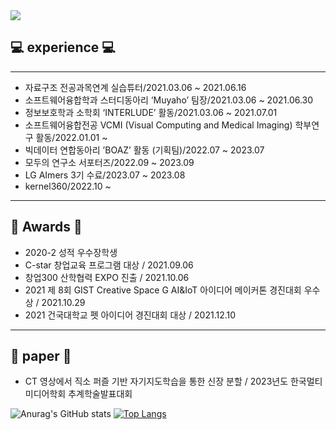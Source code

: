 <img src="https://capsule-render.vercel.app/api?type=wave&color=gradient&height=200&section=header&text=YEJINCODE&fontSize=90" />

<!--
### ✨ ABOUT ME ✨
--- 
-->
## 💻 experience 💻
---

- 자료구조 전공과목연계 실습튜터/2021.03.06 ~ 2021.06.16
- 소프트웨어융합학과 스터디동아리 ‘Muyaho’ 팀장/2021.03.06 ~ 2021.06.30
- 정보보호학과 소학회 ‘INTERLUDE’ 활동/2021.03.06 ~ 2021.07.01
- 소프트웨어융합전공 VCMI (Visual Computing and Medical Imaging) 학부연구 활동/2022.01.01 ~ 
- 빅데이터 연합동아리 ’BOAZ’ 활동 (기획팀)/2022.07 ~ 2023.07
- 모두의 연구소 서포터즈/2022.09 ~ 2023.09
- LG AImers 3기 수료/2023.07 ~ 2023.08
- kernel360/2022.10 ~
---
## 🥇 Awards 🥇

- 2020-2 성적 우수장학생
- C-star 창업교육 프로그램 대상 / 2021.09.06   
- 창업300 산학협력 EXPO 진출 / 2021.10.06
- 2021 제 8회 GIST Creative Space G AI&IoT 아이디어 메이커톤 경진대회 우수상 / 2021.10.29
- 2021 건국대학교 펫 아이디어 경진대회 대상 / 2021.12.10
---

## 🔭 paper 🔭
- CT 영상에서 직소 퍼즐 기반 자기지도학습을 통한 신장 분할 / 2023년도 한국멀티미디어학회 추계학술발표대회

![Anurag's GitHub stats](https://github-readme-stats.vercel.app/api?username=yejincode&show_icons=true&theme=cobalt)
[![Top Langs](https://github-readme-stats.vercel.app/api/top-langs/?username=yejincode&layout=compact)](https://github.com/yejincode/github-readme-stats)





<!--
**yejincode/yejincode** is a ✨ _special_ ✨ repository because its `README.md` (this file) appears on your GitHub profile.

Here are some ideas to get you started:

- 🔭 I’m currently working on ...
- 🌱 I’m currently learning ...
- 👯 I’m looking to collaborate on ...
- 🤔 I’m looking for help with ...
- 💬 Ask me about ...
- 📫 How to reach me: ...
- 😄 Pronouns: ...
- ⚡ Fun fact: ...
-->
